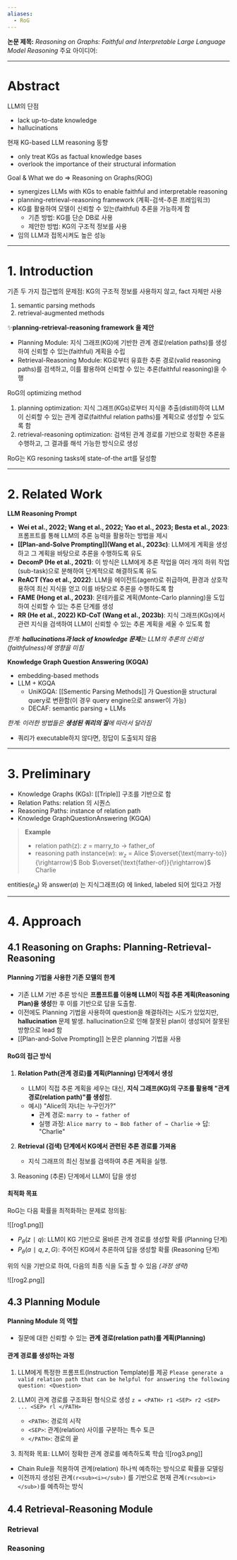 ```yaml
---
aliases:
  - RoG
---
```


**논문 제목:** *Reasoning on Graphs: Faithful and Interpretable Large Language Model Reasoning*
주요 아이디어: 
***
# Abstract

LLM의 단점
* lack up-to-date knowledge
* hallucinations

현재 KG-based LLM reasoning 동향
* only treat KGs as factual knowledge bases
* overlook the importance of their structural information

Goal & What we do => Reasoning on Graphs(ROG)
* synergizes LLMs with KGs to enable faithful and interpretable reasoning
* planning-retrieval-reasoning framework (계획-검색-추론 프레임워크)
* KG를 활용하여 모델이 신뢰할 수 있는(faithful) 추론을 가능하게 함
	* 기존 방법: KG를 단순 DB로 사용
	* 제안한 방법: KG의 구조적 정보를 사용
* 임의 LLM과 접목시켜도 높은 성능

***
# 1. Introduction

기존 두 가지 접근법의 문제점: KG의 구조적 정보를 사용하지 않고, fact 자체만 사용
1) semantic parsing methods
2) retrieval-augmented methods

✨**planning-retrieval-reasoning framework 을 제안**
* Planning Module: 지식 그래프(KG)에 기반한 관계 경로(relation paths)를 생성하여 신뢰할 수 있는(faithful) 계획을 수립
* Retrieval-Reasoning Module: KG로부터 유효한 추론 경로(valid reasoning paths)를 검색하고, 이를 활용하여 신뢰할 수 있는 추론(faithful reasoning)을 수행

RoG의 optimizing method
1) planning optimization: 지식 그래프(KGs)로부터 지식을 추출(distill)하여 LLM이 신뢰할 수 있는 관계 경로(faithful relation paths)를 계획으로 생성할 수 있도록 함
2) retrieval-reasoning optimization: 검색된 관계 경로를 기반으로 정확한 추론을 수행하고, 그 결과를 해석 가능한 방식으로 생성

RoG는 KG resoning tasks에 state-of-the art를 달성함

***

# 2. Related Work

**LLM Reasoning Prompt**
- **Wei et al., 2022; Wang et al., 2022; Yao et al., 2023; Besta et al., 2023**:  프롬프트를 통해 LLM의 추론 능력을 활용하는 방법을 제시
- **[[Plan-and-Solve Prompting]](Wang et al., 2023c)**: LLM에게 계획을 생성하고 그 계획을 바탕으로 추론을 수행하도록 유도
- **DecomP (He et al., 2021)**: 이 방식은 LLM에게 추론 작업을 여러 개의 하위 작업(sub-task)으로 분해하여 단계적으로 해결하도록 유도
- **ReACT (Yao et al., 2022)**: LLM을 에이전트(agent)로 취급하여, 환경과 상호작용하여 최신 지식을 얻고 이를 바탕으로 추론을 수행하도록 함
- **FAME (Hong et al., 2023)**: 몬테카를로 계획(Monte-Carlo planning)을 도입하여 신뢰할 수 있는 추론 단계를 생성
- **RR (He et al., 2022) KD-CoT (Wang et al., 2023b)**: 지식 그래프(KGs)에서 관련 지식을 검색하여 LLM이 신뢰할 수 있는 추론 계획을 세울 수 있도록 함

*한계: **hallucinations과 lack of knowledge 문제**는 LLM의 추론의 신뢰성(faithfulness)에 영향을 미침*


**Knowledge Graph Question Answering (KGQA)**
* embedding-based methods
* LLM + KGQA
	* UniKGQA: [[Sementic Parsing Methods]] 가 Question을 structural query로 변환함(이 경우 query engine으로 answer이 가능)
	* DECAF: semantic parsing + LLMs

*한계: 이러한 방법들은 **생성된 쿼리의 질**에 따라서 달라짐*
* 쿼리가 executable하지 않다면, 정답이 도출되지 않음

***

# 3. Preliminary

* Knowledge Graphs (KGs): [[Triple]] 구조를 기반으로 함
* Relation Paths: relation 의 시퀀스
* Reasoning Paths: instance of relation path
* Knowledge GraphQuestionAnswering (KGQA)

> **Example**
> * relation path(z): $z$ = marry_to $\rightarrow$ father_of
> * reasoning path instance(w): $w_z$ = Alice $\overset{\text{marry-to}}{\rightarrow}$ Bob $\overset{\text{father-of}}{\rightarrow}$ Charlie

entities($e_q$) 와 answer($a$) 는 지식그래프($G$) 에 linked, labeled 되어 있다고 가정

***

# 4. Approach

## 4.1 Reasoning on Graphs: Planning-Retrieval-Reasoning

#### Planning 기법을 사용한 기존 모델의 한계

* 기존 LLM 기반 추론 방식은 **프롬프트를 이용해 LLM이 직접 추론 계획(Reasoning Plan)을 생성**한 후 이를 기반으로 답을 도출함.
* 이전에도 Planning 기법을 사용하여 question을 해결하려는 시도가 있었지만, **hallucination** 문제 발생. hallucination으로 인해 잘못된 plan이 생성되어 잘못된 방향으로 lead 함
* [[Plan-and-Solve Prompting]] 논문은 planning 기법을 사용

#### **RoG의 접근 방식**

1. **Relation Path(관계 경로)를 계획(Planning) 단계에서 생성**
	* LLM이 직접 추론 계획을 세우는 대신, **지식 그래프(KG)의 구조를 활용해 "관계 경로(relation path)"를 생성**함.
	- 예시) "Alice의 자녀는 누구인가?"
	    - 관계 경로: `marry to → father of`
	    - 실행 과정: `Alice marry to → Bob father of → Charlie` → 답: "Charlie"

2. **Retrieval (검색) 단계에서 KG에서 관련된 추론 경로를 가져옴**
	- 지식 그래프의 최신 정보를 검색하여 추론 계획을 실행.

3. Reasoning (추론) 단계에서 LLM이 답을 생성

#### **최적화 목표**

RoG는 다음 확률을 최적화하는 문제로 정의됨:

![[rog1.png]]
- $P_θ(z∣q)$: LLM이 KG 기반으로 올바른 관계 경로를 생성할 확률 (Planning 단계)
- $P_θ(a∣q,z,G)$: 주어진 KG에서 추론하여 답을 생성할 확률 (Reasoning 단계)

위의 식을 기반으로 하여, 다음의 최종 식을 도출 할 수 있음 *(과정 생략)*

![[rog2.png]]

## 4.3 Planning Module

#### Planning Module 의 역할
- 질문에 대한 신뢰할 수 있는 **관계 경로(relation path)를 계획(Planning)**

#### 관계 경로를 생성하는 과정
1. LLM에게 특정한 프롬프트(Instruction Template)를 제공
`Please generate a valid relation path that can be helpful for answering the following question: <Question>`

2.  LLM이 관계 경로를 구조화된 형식으로 생성
`z = <PATH> r1 <SEP> r2 <SEP> ... <SEP> rl </PATH>`
	- `<PATH>`: 경로의 시작
	- `<SEP>`: 관계(relation) 사이를 구분하는 특수 토큰
	- `</PATH>`: 경로의 끝

3. 최적화 목표: LLM이 정확한 관계 경로를 예측하도록 학습
![[rog3.png]]
* Chain Rule을 적용하여 관계(relation) 하나씩 예측하는 방식으로 확률을 모델링
* 이전까지 생성된 관계`(r<sub><i></sub>)` 를 기반으로 현재 관계`(r<sub><i></sub>)`를 예측하는 방식

## 4.4 Retrieval-Reasoning Module
### Retrieval


### Reasoning